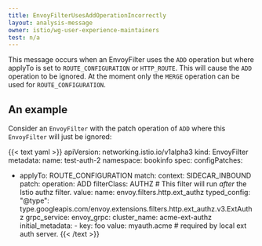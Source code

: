 ```yaml
---
title: EnvoyFilterUsesAddOperationIncorrectly
layout: analysis-message
owner: istio/wg-user-experience-maintainers
test: n/a
---
```


This message occurs when an EnvoyFilter uses the `ADD` operation but where applyTo is set to `ROUTE_CONFIGURATION` or `HTTP_ROUTE`.  This will cause the `ADD` operation to be ignored.  At the moment only the `MERGE` operation can be used for `ROUTE_CONFIGURATION`. 

## An example

Consider an `EnvoyFilter` with the patch operation of `ADD` where this `EnvoyFilter` will just be ignored:

{{< text yaml >}}
apiVersion: networking.istio.io/v1alpha3
kind: EnvoyFilter
metadata:
  name: test-auth-2
  namespace: bookinfo
spec:
  configPatches:
  - applyTo: ROUTE_CONFIGURATION
    match:
      context: SIDECAR_INBOUND
    patch:
      operation: ADD
      filterClass: AUTHZ # This filter will run *after* the Istio authz filter.
      value:
        name: envoy.filters.http.ext_authz
        typed_config:
          "@type": type.googleapis.com/envoy.extensions.filters.http.ext_authz.v3.ExtAuthz
          grpc_service:
            envoy_grpc:
              cluster_name: acme-ext-authz
            initial_metadata:
            - key: foo
              value: myauth.acme # required by local ext auth server.
{{< /text >}}
